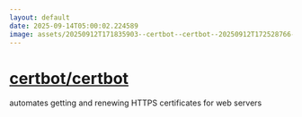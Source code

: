 ```yaml
---
layout: default
date: 2025-09-14T05:00:02.224589
image: assets/20250912T171835903--certbot--certbot--20250912T172528766--cropped.png
---
```


# [certbot/certbot](https://github.com/certbot/certbot)

automates getting and renewing HTTPS certificates for web servers
